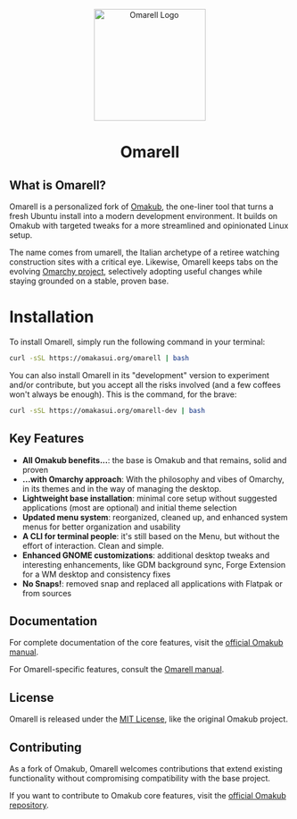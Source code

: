 <p align="center">
  <img src="https://raw.githubusercontent.com/Kasui92/omarell/refs/heads/main/applications/icons/Omarell.png" alt="Omarell Logo" height="200" width="200">
</p>

<h1 align="center">Omarell</h1>

## What is Omarell?

Omarell is a personalized fork of [Omakub](https://omakub.org), the one-liner tool that turns a fresh Ubuntu install into a modern development environment. It builds on Omakub with targeted tweaks for a more streamlined and opinionated Linux setup.

The name comes from umarell, the Italian archetype of a retiree watching construction sites with a critical eye. Likewise, Omarell keeps tabs on the evolving [Omarchy project](https://omarchy.org), selectively adopting useful changes while staying grounded on a stable, proven base.

# Installation

To install Omarell, simply run the following command in your terminal:

```bash
curl -sSL https://omakasui.org/omarell | bash
```

You can also install Omarell in its "development" version to experiment and/or contribute, but you accept all the risks involved (and a few coffees won't always be enough). This is the command, for the brave:

```bash
curl -sSL https://omakasui.org/omarell-dev | bash
```

## Key Features

- **All Omakub benefits...**: the base is Omakub and that remains, solid and proven
- **...with Omarchy approach**: With the philosophy and vibes of Omarchy, in its themes and in the way of managing the desktop.
- **Lightweight base installation**: minimal core setup without suggested applications (most are optional) and initial theme selection
- **Updated menu system**: reorganized, cleaned up, and enhanced system menus for better organization and usability
- **A CLI for terminal people**: it's still based on the Menu, but without the effort of interaction. Clean and simple.
- **Enhanced GNOME customizations**: additional desktop tweaks and interesting enhancements, like GDM background sync, Forge Extension for a WM desktop and consistency fixes
- **No Snaps!**: removed snap and replaced all applications with Flatpak or from sources

## Documentation

For complete documentation of the core features, visit the [official Omakub manual](https://manuals.omamix.org/1/read).

For Omarell-specific features, consult the [Omarell manual](https://manuals.omakasui.org/omarell).

## License

Omarell is released under the [MIT License](https://opensource.org/licenses/MIT), like the original Omakub project.

## Contributing

As a fork of Omakub, Omarell welcomes contributions that extend existing functionality without compromising compatibility with the base project.

If you want to contribute to Omakub core features, visit the [official Omakub repository](https://github.com/basecamp/omakub).
